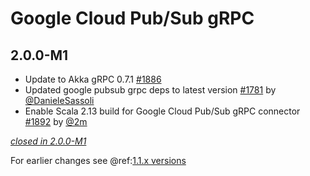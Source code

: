 # Google Cloud Pub/Sub gRPC

## 2.0.0-M1

- Update to Akka gRPC 0.7.1 [#1886](https://github.com/akka/alpakka/pull/1886)
- Updated google pubsub grpc deps to latest version [#1781](https://github.com/akka/alpakka/pull/1781) by [@DanieleSassoli](https://github.com/DanieleSassoli)
- Enable Scala 2.13 build for Google Cloud Pub/Sub gRPC connector [#1892](https://github.com/akka/alpakka/pull/1892) by [@2m](https://github.com/2m)


[*closed in 2.0.0-M1*](https://github.com/akka/alpakka/issues?q=is%3Aclosed+milestone%3A2.0.0-M1+label%3Ap%3Agoogle-cloud-pub-sub-grpc)

For earlier changes see @ref:[1.1.x versions](../1.1.x/google-cloud-pub-sub-grpc.md)
